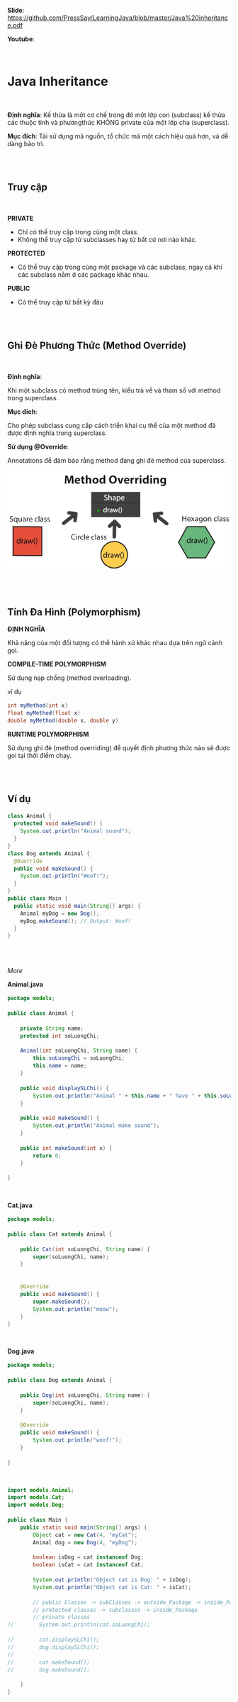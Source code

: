 **Slide**: https://github.com/PressSay/LearningJava/blob/master/Java%20inheritance.pdf

**Youtube**:

<br/>

# Java Inheritance

<br />

**Định nghĩa**: Kế thừa là một cơ chế trong đó một lớp con (subclass) kế thừa các thuộc tính và phươngthức KHÔNG private của một lớp cha (superclass).

**Mục đích**: Tái sử dụng mã nguồn, tổ chức mã một cách hiệu quả hơn, và dễ dàng bảo trì.

<br />

<br />

## Truy cập

<br />

**PRIVATE**
- Chỉ có thể truy cập trong cùng một class.
- Không thể truy cập từ subclasses hay từ bất cứ nơi nào khác.

**PROTECTED**
- Có thể truy cập trong cùng một package và các subclass, ngay cả khi các subclass nằm ở các package khác nhau.

**PUBLIC**
- Có thể truy cập từ bất kỳ đâu

<br />

<br />

## Ghi Đè Phương Thức (Method Override)

<br />

**Định nghĩa**: 

Khi một subclass có method trùng tên, kiểu trả về và tham số với method trong superclass.

**Mục đích**: 

Cho phép subclass cung cấp cách triển khai cụ thể của một method đã được định nghĩa trong superclass.

**Sử dụng @Override**: 

Annotations để đảm bảo rằng method đang ghi đè method của superclass.

![alt text](./minh-hoa-method_overriding-java-removebg-preview.png "minh_hoa_overring")

<br />

<br />

## Tính Đa Hình (Polymorphism)

**ĐỊNH NGHĨA**

Khả năng của một đối tượng có thể hành xử khác nhau dựa trên ngữ cảnh gọi.

**COMPILE-TIME POLYMORPHISM**

Sử dụng nạp chồng (method overloading).

ví dụ
```java
int myMethod(int x)
float myMethod(float x)
double myMethod(double x, double y)
```

**RUNTIME POLYMORPHISM**

Sử dụng ghi đè (method overriding) để quyết định phương thức nào sẽ được gọi tại thời điểm chạy.

<br />

<br />

## Ví dụ
```java
class Animal {
  protected void makeSound() {
    System.out.println("Animal sound");
  }
}
class Dog extends Animal {
  @Override
  public void makeSound() {
    System.out.println("Woof!");
  }
}
public class Main {
  public static void main(String[] args) {
    Animal myDog = new Dog();
    myDog.makeSound(); // Output: Woof!
  }
}
```

<br />

<br />

*More*

**Animal.java**
```java
package models;

public class Animal {

    private String name;
    protected int soLuongChi;

    Animal(int soLuongChi, String name) {
        this.soLuongChi = soLuongChi;
        this.name = name;
    }

    public void displaySLChi() {
        System.out.println("Animal " + this.name + " have " + this.soLuongChi);
    }

    public void makeSound() {
        System.out.println("Animal make sound");
    }

    public int makeSound(int x) {
        return 0;
    }

}
```

<br />

**Cat.java**
```java
package models;

public class Cat extends Animal {

    public Cat(int soLuongChi, String name) {
        super(soLuongChi, name);
    }


    @Override
    public void makeSound() {
        super.makeSound();
        System.out.println("meow");
    }
}
```

<br />

**Dog.java**
```java
package models;

public class Dog extends Animal {

    public Dog(int soLuongChi, String name) {
        super(soLuongChi, name);
    }

    @Override
    public void makeSound() {
        System.out.println("woof!");
    }

}
```

<br />

```java
import models.Animal;
import models.Cat;
import models.Dog;

public class Main {
    public static void main(String[] args) {
        Object cat = new Cat(4, "myCat");
        Animal dog = new Dog(4, "myDog");

        boolean isDog = cat instanceof Dog;
        boolean isCat = cat instanceof Cat;

        System.out.println("Object cat is Dog: " + isDog);
        System.out.println("Object cat is Cat: " + isCat);

        // public Classes -> subClasses -> outside_Package -> inside_Package
        // protected classes -> subclasses -> inside_Package
        // private classes
//        System.out.println(cat.soLuongChi);

//        cat.displaySLChi();
//        dog.displaySLChi();
//
//        cat.makeSound();
//        dog.makeSound();

    }
}
```
